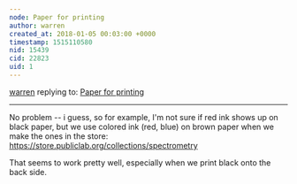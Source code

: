 ```yaml
---
node: Paper for printing
author: warren
created_at: 2018-01-05 00:03:00 +0000
timestamp: 1515110580
nid: 15439
cid: 22823
uid: 1
---
```




[warren](../profile/warren) replying to: [Paper for printing](../notes/G33K4P00RV4/12-27-2017/paper-for-printing)

----
No problem -- i guess, so for example, I'm not sure if red ink shows up on black paper, but we use colored ink (red, blue) on brown paper when we make the ones in the store: https://store.publiclab.org/collections/spectrometry

That seems to work pretty well, especially when we print black onto the back side. 
